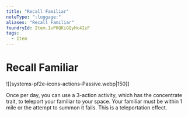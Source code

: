 ```yaml
---
title: "Recall Familiar"
noteType: ":luggage:"
aliases: "Recall Familiar"
foundryId: Item.1vP6QKiGQyHc4IzF
tags:
  - Item
---
```


# Recall Familiar
![[systems-pf2e-icons-actions-Passive.webp|150]]

Once per day, you can use a 3-action activity, which has the concentrate trait, to teleport your familiar to your space. Your familiar must be within 1 mile or the attempt to summon it fails. This is a teleportation effect.
